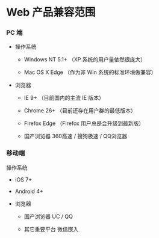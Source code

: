 Web 产品兼容范围
====

### PC 端

- 操作系统

  - Windows NT 5.1+ （XP 系统的用户量依然很庞大）

  - Mac OS X Edge （作为非 Win 系统的标准环境做兼容）

- 浏览器

  - IE 9+ （目前国内的主流 IE 版本）

  - Chrome 26+ （目前还存在用户群的最低版本）

  - Firefox Edge （Firefox 用户总是会升级到最新版）

  - 国产浏览器 360高速 / 搜狗极速 / QQ浏览器

### 移动端

操作系统

  - iOS 7+

  - Android 4+

- 浏览器

  - 国产浏览器 UC / QQ

  - 其它重要平台 微信嵌入